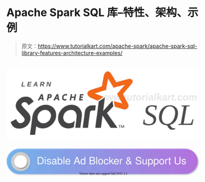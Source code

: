 # Apache Spark SQL 库–特性、架构、示例

> 原文：<https://www.tutorialkart.com/apache-spark/apache-spark-sql-library-features-architecture-examples/>

## ![Apache Spark Tutorial](img/ea14d7b0d9b3299e2bbba9942ef33155.png)

[![](img/925da31b32d6bc3827932f6c8afb11bb.png)](https://www.tutorialkart.com/)
